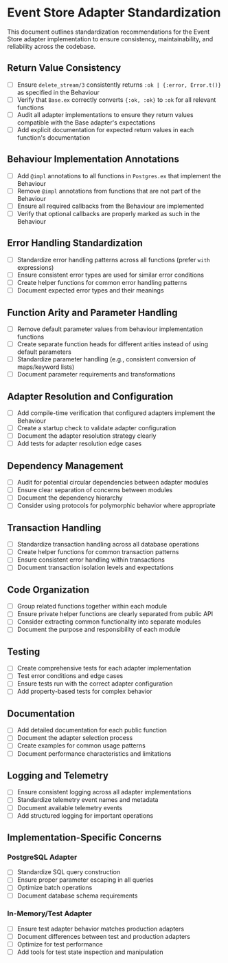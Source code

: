 # Event Store Adapter Standardization

This document outlines standardization recommendations for the Event Store adapter implementation to ensure consistency, maintainability, and reliability across the codebase.

## Return Value Consistency

- [ ] Ensure `delete_stream/3` consistently returns `:ok | {:error, Error.t()}` as specified in the Behaviour
- [ ] Verify that `Base.ex` correctly converts `{:ok, :ok}` to `:ok` for all relevant functions
- [ ] Audit all adapter implementations to ensure they return values compatible with the Base adapter's expectations
- [ ] Add explicit documentation for expected return values in each function's documentation

## Behaviour Implementation Annotations

- [ ] Add `@impl` annotations to all functions in `Postgres.ex` that implement the Behaviour
- [ ] Remove `@impl` annotations from functions that are not part of the Behaviour
- [ ] Ensure all required callbacks from the Behaviour are implemented
- [ ] Verify that optional callbacks are properly marked as such in the Behaviour

## Error Handling Standardization

- [ ] Standardize error handling patterns across all functions (prefer `with` expressions)
- [ ] Ensure consistent error types are used for similar error conditions
- [ ] Create helper functions for common error handling patterns
- [ ] Document expected error types and their meanings

## Function Arity and Parameter Handling

- [ ] Remove default parameter values from behaviour implementation functions
- [ ] Create separate function heads for different arities instead of using default parameters
- [ ] Standardize parameter handling (e.g., consistent conversion of maps/keyword lists)
- [ ] Document parameter requirements and transformations

## Adapter Resolution and Configuration

- [ ] Add compile-time verification that configured adapters implement the Behaviour
- [ ] Create a startup check to validate adapter configuration
- [ ] Document the adapter resolution strategy clearly
- [ ] Add tests for adapter resolution edge cases

## Dependency Management

- [ ] Audit for potential circular dependencies between adapter modules
- [ ] Ensure clear separation of concerns between modules
- [ ] Document the dependency hierarchy
- [ ] Consider using protocols for polymorphic behavior where appropriate

## Transaction Handling

- [ ] Standardize transaction handling across all database operations
- [ ] Create helper functions for common transaction patterns
- [ ] Ensure consistent error handling within transactions
- [ ] Document transaction isolation levels and expectations

## Code Organization

- [ ] Group related functions together within each module
- [ ] Ensure private helper functions are clearly separated from public API
- [ ] Consider extracting common functionality into separate modules
- [ ] Document the purpose and responsibility of each module

## Testing

- [ ] Create comprehensive tests for each adapter implementation
- [ ] Test error conditions and edge cases
- [ ] Ensure tests run with the correct adapter configuration
- [ ] Add property-based tests for complex behavior

## Documentation

- [ ] Add detailed documentation for each public function
- [ ] Document the adapter selection process
- [ ] Create examples for common usage patterns
- [ ] Document performance characteristics and limitations

## Logging and Telemetry

- [ ] Ensure consistent logging across all adapter implementations
- [ ] Standardize telemetry event names and metadata
- [ ] Document available telemetry events
- [ ] Add structured logging for important operations

## Implementation-Specific Concerns

### PostgreSQL Adapter

- [ ] Standardize SQL query construction
- [ ] Ensure proper parameter escaping in all queries
- [ ] Optimize batch operations
- [ ] Document database schema requirements

### In-Memory/Test Adapter

- [ ] Ensure test adapter behavior matches production adapters
- [ ] Document differences between test and production adapters
- [ ] Optimize for test performance
- [ ] Add tools for test state inspection and manipulation 
